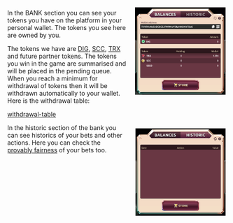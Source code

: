<img align="right" style="padding:10px 5px 15px 20px;" height="200" src="../_media/bank-balance.png"> 

In the BANK section you can see your tokens you have on the platform in your personal wallet. The tokens you see here are owned by you.

The tokens we have are [DIG](./dig.md "dig"), [SCC](./scc.md "scc"), [TRX](./trx.md "trx") and future partner tokens. The tokens you win in the game are summarised and will be placed in the pending queue. When you reach a minimum for withdrawal of tokens then it will be withdrawn automatically to your wallet. Here is the withdrawal table:

[withdrawal-table](../_data/withdrawal.md ':include')

<img align="right" style="padding:10px 5px 15px 20px;" height="200" src="../_media/bank-historic.png"> 

In the historic section of the bank you can see historics of your bets and other actions. Here you can check the [provably fairness](./provably.md "provably") of your bets too.


